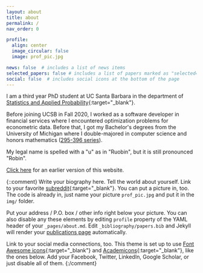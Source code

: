 ```yaml
---
layout: about
title: about
permalink: /
nav_order: 0

profile:
  align: center
  image_circular: false
  image: prof_pic.jpg

news: false  # includes a list of news items
selected_papers: false # includes a list of papers marked as "selected={true}"
social: false  # includes social icons at the bottom of the page
---
```


I am a third year PhD student at UC Santa Barbara in the department of [Statistics and Applied Probability](https://www.pstat.ucsb.edu/){:target="\_blank"}.

Before joining UCSB in Fall 2020, I worked as a software developer in financial services
where I encountered optimization problems for econometric data.
Before that, I got my Bachelor's degrees from the University of Michigan where I double-majored in computer science and honors mathematics ([295-396 series](https://lsa.umich.edu/math/undergraduates/undergraduate-math-courses/200-level-math-courses.html)).

My legal name is spelled with a "u" as in "Ruobin", but it is still pronounced "Robin".

[Click here](https://web.archive.org/web/20120316051658/http://www.fortunecity.com/rainbow/jelly/117/) for an earlier version of this website.

{::comment}
Write your biography here. Tell the world about yourself. Link to your favorite [subreddit](http://reddit.com){:target="\_blank"}. You can put a picture in, too. The code is already in, just name your picture `prof_pic.jpg` and put it in the `img/` folder.

Put your address / P.O. box / other info right below your picture. You can also disable any these elements by editing `profile` property of the YAML header of your `_pages/about.md`. Edit `_bibliography/papers.bib` and Jekyll will render your [publications page](/al-folio/publications/) automatically.

Link to your social media connections, too. This theme is set up to use [Font Awesome icons](http://fortawesome.github.io/Font-Awesome/){:target="\_blank"} and [Academicons](https://jpswalsh.github.io/academicons/){:target="\_blank"}, like the ones below. Add your Facebook, Twitter, LinkedIn, Google Scholar, or just disable all of them.
{:/comment}
